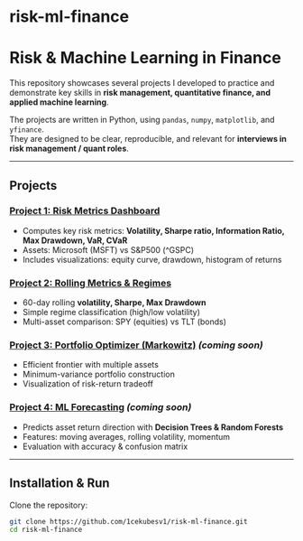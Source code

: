 # risk-ml-finance

# Risk & Machine Learning in Finance

This repository showcases several projects I developed to practice and demonstrate key skills in **risk management, quantitative finance, and applied machine learning**.

The projects are written in Python, using `pandas`, `numpy`, `matplotlib`, and `yfinance`.  
They are designed to be clear, reproducible, and relevant for **interviews in risk management / quant roles**.

---

## Projects

### [Project 1: Risk Metrics Dashboard](Project1_RiskMetricsDashboard)
- Computes key risk metrics: **Volatility, Sharpe ratio, Information Ratio, Max Drawdown, VaR, CVaR**
- Assets: Microsoft (MSFT) vs S&P500 (^GSPC)
- Includes visualizations: equity curve, drawdown, histogram of returns

### [Project 2: Rolling Metrics & Regimes](Project2_RollingMetricsRegimes)
- 60-day rolling **volatility, Sharpe, Max Drawdown**
- Simple regime classification (high/low volatility)
- Multi-asset comparison: SPY (equities) vs TLT (bonds)

### [Project 3: Portfolio Optimizer (Markowitz)](Project3_PortfolioOptimizer) *(coming soon)*
- Efficient frontier with multiple assets
- Minimum-variance portfolio construction
- Visualization of risk-return tradeoff

### [Project 4: ML Forecasting](Project4_MLForecasting) *(coming soon)*
- Predicts asset return direction with **Decision Trees & Random Forests**
- Features: moving averages, rolling volatility, momentum
- Evaluation with accuracy & confusion matrix

---

## Installation & Run

Clone the repository:
```bash
git clone https://github.com/1cekubesv1/risk-ml-finance.git
cd risk-ml-finance
